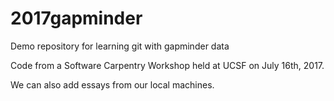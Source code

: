 # 2017gapminder
Demo repository for learning git with gapminder data

Code from a Software Carpentry Workshop held at UCSF on July 16th, 2017.

We can also add essays from our local machines.
